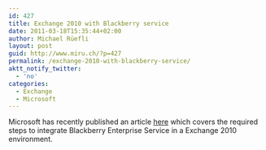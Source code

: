 ```yaml
---
id: 427
title: Exchange 2010 with Blackberry service
date: 2011-03-18T15:35:44+02:00
author: Michael Rüefli
layout: post
guid: http://www.miru.ch/?p=427
permalink: /exchange-2010-with-blackberry-service/
aktt_notify_twitter:
  - 'no'
categories:
  - Exchange
  - Microsoft
---
```

Microsoft has recently published an article <a href="http://technet.microsoft.com/en-us/library/gg670940.aspx" target="_blank">here</a> which covers the required steps to integrate Blackberry Enterprise Service in a Exchange 2010 environment.